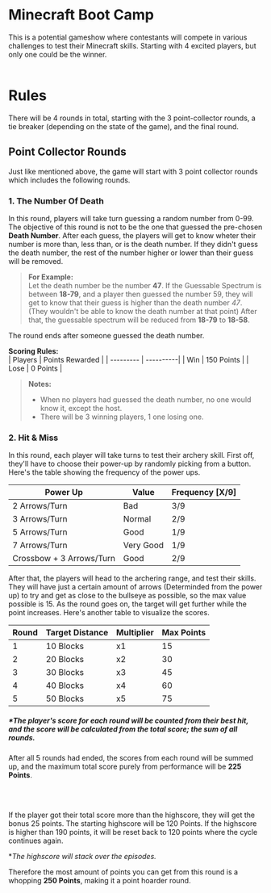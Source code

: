 # **Minecraft Boot Camp**

This is a potential gameshow where contestants will compete in various challenges to test their Minecraft skills. Starting with 4 excited players, but only one could be the winner.
<br><br>

# Rules
There will be 4 rounds in total, starting with the 3 point-collector rounds, a tie breaker (depending on the state of the game), and the final round.

## Point Collector Rounds
Just like mentioned above, the game will start with 3 point collector rounds which includes the following rounds.

### 1. The Number Of Death
In this round, players will take turn guessing a random number from 0-99. The objective of this round is not to be the one that guessed the pre-chosen **Death Number**. After each guess, the players will get to know wheter their number is more than, less than, or is the death number. If they didn't guess the death number, the rest of the number higher or lower than their guess will be removed.

>**For Example:**<br>
Let the death number be the number **47**. If the Guessable Spectrum is between **18-79**, and a player then guessed the number 59, they will get to know that their guess is higher than the death number *47*. (They wouldn't be able to know the death number at that point) After that, the guessable spectrum will be reduced from **18-79** to **18-58**.

The round ends after someone guessed the death number.

**Scoring Rules:**<br>
| Players | Points Rewarded |
| --------- | ----------|
| Win | 150 Points |
| Lose | 0 Points |

>**Notes:**<br>
>- When no players had guessed the death number, no one would know it, except the host.
>- There will be 3 winning players, 1 one losing one.

### 2. Hit & Miss
In this round, each player will take turns to test their archery skill. First off, they'll have to choose their power-up by randomly picking from a button. Here's the table showing the frequency of the power ups.

| Power Up | Value | Frequency [X/9] |
| -------- | ----- | --------------- |
| 2 Arrows/Turn | Bad | 3/9 |
| 3 Arrows/Turn | Normal | 2/9 |
| 5 Arrows/Turn | Good | 1/9 |
| 7 Arrows/Turn | Very Good | 1/9 |
| Crossbow + 3 Arrows/Turn | Good | 2/9 |

After that, the players will head to the archering range, and test their skills. They will have just a certain amount of arrows (Determinded from the power up) to try and get as close to the bullseye as possible, so the max value possible is 15. As the round goes on, the target will get further while the point increases. Here's another table to visualize the scores.

| Round | Target Distance | Multiplier | Max Points |
| --- | ----------- | --------- | ------- |
| 1 | 10 Blocks | x1 | 15 |
| 2 | 20 Blocks | x2 | 30 |
| 3 | 30 Blocks | x3 | 45 |
| 4 | 40 Blocks | x4 | 60 |
| 5 | 50 Blocks | x5 | 75 |

##### \**The player's score for each round will be counted from their best hit, and the score will be calculated from the total score; the sum of all rounds.*

After all 5 rounds had ended, the scores from each round will be summed up, and the maximum total score purely from performance will be **225 Points**.

<br><br>

If the player got their total score more than the highscore, they will get the bonus 25 points. The starting highscore will be 120 Points. If the highscore is higher than 190 points, it will be reset back to 120 points where the cycle continues again. 

\**The highscore will stack over the episodes.*

Therefore the most amount of points you can get from this round is a whopping **250 Points**, making it a point hoarder round.
